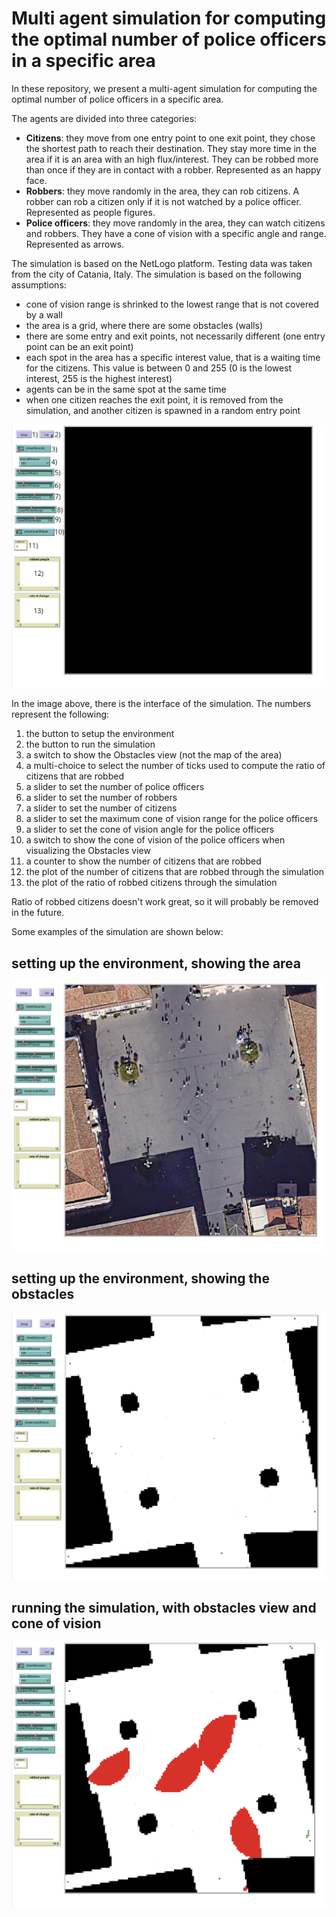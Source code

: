 # Multi agent simulation for computing the optimal number of police officers in a specific area
In these repository, we present a multi-agent simulation for computing the optimal number of police officers in a specific area. 

The agents are divided into three categories:
- **Citizens**: they move from one entry point to one exit point, they chose the shortest path to reach their destination. They stay more time in the area if it is an area with an high flux/interest. They can be robbed more than once if they are in contact with a robber. Represented as an happy face.
- **Robbers**: they move randomly in the area, they can rob citizens. A robber can rob a citizen only if it is not watched by a police officer. Represented as people figures.
- **Police officers**: they move randomly in the area, they can watch citizens and robbers. They have a cone of vision with a specific angle and range. Represented as arrows.

The simulation is based on the NetLogo platform. Testing data was taken from the city of Catania, Italy. The simulation is based on the following assumptions:
- cone of vision range is shrinked to the lowest range that is not covered by a wall
- the area is a grid, where there are some obstacles (walls)
- there are some entry and exit points, not necessarily different (one entry point can be an exit point)
- each spot in the area has a specific interest value, that is a waiting time for the citizens. This value is between 0 and 255 (0 is the lowest interest, 255 is the highest interest)
- agents can be in the same spot at the same time
- when one citizen reaches the exit point, it is removed from the simulation, and another citizen is spawned in a random entry point


<p align="center"><img src="./docs/images/first_screen-with-numbers.png" alt="drawing" width="600"/></p>

In the image above, there is the interface of the simulation. The numbers represent the following:
1. the button to setup the environment
2. the button to run the simulation
3. a switch to show the Obstacles view (not the map of the area)
4. a multi-choice to select the number of ticks used to compute the ratio of citizens that are robbed
5. a slider to set the number of police officers
6. a slider to set the number of robbers
7. a slider to set the number of citizens
8. a slider to set the maximum cone of vision range for the police officers
9. a slider to set the cone of vision angle for the police officers
10. a switch to show the cone of vision of the police officers when visualizing the Obstacles view
11. a counter to show the number of citizens that are robbed
12. the plot of the number of citizens that are robbed through the simulation
13. the plot of the ratio of robbed citizens through the simulation

Ratio of robbed citizens doesn't work great, so it will probably be removed in the future.

Some examples of the simulation are shown below:
## setting up the environment, showing the area
<p align="center"><img src="./docs/images/second_screen.png" alt="drawing" width="600"/></p>

## setting up the environment, showing the obstacles
<p align="center"><img src="./docs/images/third_screen.png" alt="drawing" width="600"/></p>

## running the simulation, with obstacles view and cone of vision
<p align="center"><img src="./docs/images/screen_4th.png" alt="drawing" width="600"/></p>